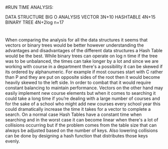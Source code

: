 #RUN TIME ANALYSIS:

DATA STRUCTURE	BIG O ANALYSIS
VECTOR	3N+10
HASHTABLE	4N+15
BINARY TREE	4N+2log n+17

#
When comparing the analysis for all the data structures it seems that vectors or binary trees  would be better however understanding the advantages and disadvantages of the different data structures a Hash Table would be the best. While binary trees can operate on log n time if the tree was to be unbalanced, the times can take longer by  a lot and since we are working with course in a department there's a possibility it can be skewed if its ordered by alphanumeric. For example if most courses start with C rather than P and they  are put on opposite sides of the root then it would become heavily skewed to the left side. In order to combat that it would require constant balancing to maintain performance. Vectors on the other hand may easily implement new course elements but when it comes to searching it could take a long time if you’re dealing with a large number of courses and for the sake of a school who might add new courses every school year this could dramatically increase the time it takes for a vector to complete a search. On a normal case Hash Tables have a constant time when searching and in the worst case it can become linear when there's a lot of collisions occurring but if the problem comes from the table size that can always be adjusted based on the number of keys. Also lowering collisions can be done by designing a hash function that distributes those keys evenly.

